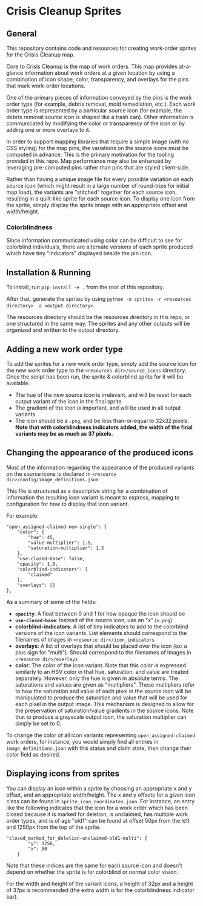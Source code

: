 # Crisis Cleanup Sprites

## General

This repository contains code and resources for creating work-order
sprites for the Crisis Cleanup map.

Core to Crisis Cleanup is the map of work orders. This map provides
at-a-glance information about work orders at a given location by
using a combination of icon shape, color, transparency, and overlays
for the pins that mark work-order locations.

One of the primary pieces of information conveyed by the pins is
the work order type (for example, debris removal, mold remediation,
etc.). Each work order type is represented by a particular source icon
(for example, the debris removal source icon is shaped like a trash
can). Other information is communicated by modifying the color or
transparency of the icon or by adding one or more overlays to it.

In order to support mapping libraries that require a simple image
(with no CSS styling) for the map pins, the variations on the source
icons must be computed in advance. This is the primary motivation for
the tooling provided in this repo. Map performance may also be
enhanced by leveraging pre-computed pins rather than pins that are
styled client-side.

Rather than having a unique image file for every possible variation
on each source icon (which might result in a large number of
round-trips for initial map load), the variants are "stitched"
together for each source icon, resulting in a quilt-like sprite for
each source icon. To display one icon from the sprite, simply display
the sprite image with an appropriate offset and width/height.

### Colorblindness

Since information communicated using color can be difficult to
see for colorblind individuals, there are alternate versions
of each sprite produced which have tiny "indicators" displayed
beside the pin icon.

## Installation & Running

To install, run `pip install -e .` from the root of this repository.

After that, generate the sprites by using `python -m sprites -r <resources directory> -a <output directory>`.

The resources directory should be the resources directory in this
repo, or one structured in the same way. The sprites and any other
outputs will be organized and written to the output directory.

## Adding a new work order type

To add the sprites for a new work order type, simply add the source
icon for the new work order type to the
`<resources dir>/source_icons` directory. Once the script has been
run, the sprite & colorblind sprite for it will be available.

- The hue of the new source icon is irrelevant, and will be reset
for each output variant of the icon in the final sprite
- The gradient of the icon *is* important, and will be used in
 all output variants.
- The icon should be a `.png`, and be less than-or-equal to 32x32
  pixels. **Note that with colorblindness indicators added,
  the width of the final variants may be as much as 37 pixels.**

## Changing the appearance of the produced icons

Most of the information regarding the appearance of the produced
variants on the source icons is declared in
`<resource dir>/config/image_definitions.json`

This file is structured as a descriptive string for a combination
of information the resulting icon variant is meant to express,
mapping to configuration for how to display that icon variant.

For example:

```
"open_assigned-claimed-new-single": {
    "color": {
        "hue": 45,
        "value-multiplier": 1.5,
        "saturation-multiplier": 1.5
    },
    "use-closed-base": false,
    "opacity": 1.0,
    "colorblind-indicators": [
        "claimed"
    ],
    "overlays": []
},
```

As a summary of some of the fields:

- **`opacity`**: A float between 0 and 1 for how opaque the icon
  should be
- **`use-closed-base`**: Instead of the source icon, use an "x"
  (`x.png`)
- **colorblind-indicators**: A list of tiny indicators to add to
  the colorblind versions of the icon variants. List elements
  should correspond to the filenames of images in
  `<resource dir>/icon_indicators`
- **overlays**: A list of overlays that should be placed over
  the icon (ex: a plus sign for "multi"). Should correspond to
  the filenames of images in `<resource dir>/overlays`
- **color**: The color of the icon variant. Note that this color
  is expressed similarly to an HSV color in that hue, saturation,
  and value are treated separately. However, only the hue is given
  in absolute terms. The saturations and values are given as
  "multipliers". These multipliers refer to how the saturation and
  value of each pixel in the source icon will be manipulated to
  produce the saturation and value that will be used for each pixel
  in the output image. This mechanism is designed to allow for the
  preservation of saturation/value gradients in the source icons.
  Note that to produce a grayscale output icon, the saturation
  multiplier can simply be set to 0.

To change the color of all icon variants representing
`open_assigned-claimed` work orders, for instance, you would
simply find all entries in `image_definitions.json` with this
status and claim state, then change their color field as desired.

## Displaying icons from sprites

You can display an icon within a sprite by choosing an appropriate
x and y offset, and an appropriate width/height. The x and y
offsets for a given icon class can be found in
`sprite_icon_coordinates.json`. For instance, an entry like the
following indicates that the icon for a work order which has been
closed because it is marked for deletion, is unclaimed, has
multiple work order types, and is of age "old1" can be found at
offset 50px from the left and 1250px from the top of the sprite.

```
"closed_marked_for_deletion-unclaimed-old1-multi": {
        "y": 1250,
        "x": 50
    }
 ```

Note that these indices are the same for each source icon and
doesn't depend on whether the sprite is for colorblind or normal
color vision.

For the width and height of the variant icons, a height of 32px and
a height of 37px is recommended (the extra width is for the
colorblindness indicator bar).
